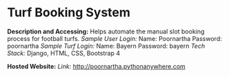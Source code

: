 <h1>Turf Booking System</h1>

**Description and Accessing:**
Helps automate the manual slot booking process for football turfs.
*Sample User Login:* Name: Poornartha Password: poornartha
*Sample Turf Login:* Name: Bayern Password: bayern
*Tech Stack:* Django, HTML, CSS, Bootstrap 4

**Hosted Website:**
*Link:* http://poornartha.pythonanywhere.com
